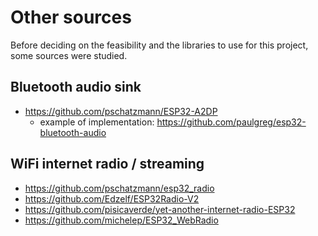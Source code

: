 # Other sources
Before deciding on the feasibility and the libraries to use for this project, some sources were studied.

## Bluetooth audio sink
- https://github.com/pschatzmann/ESP32-A2DP
    - example of implementation: https://github.com/paulgreg/esp32-bluetooth-audio


## WiFi internet radio / streaming
- https://github.com/pschatzmann/esp32_radio
- https://github.com/Edzelf/ESP32Radio-V2
- https://github.com/pisicaverde/yet-another-internet-radio-ESP32
- https://github.com/michelep/ESP32_WebRadio